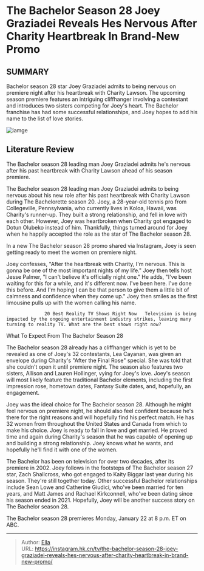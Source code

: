 # The Bachelor Season 28 Joey Graziadei Reveals Hes Nervous After Charity Heartbreak In Brand-New Promo


## SUMMARY 



  Bachelor season 28 star Joey Graziadei admits to being nervous on premiere night after his heartbreak with Charity Lawson.   The upcoming season premiere features an intriguing cliffhanger involving a contestant and introduces two sisters competing for Joey&#39;s heart.   The Bachelor franchise has had some successful relationships, and Joey hopes to add his name to the list of love stories.  

![iamge](https://static1.srcdn.com/wordpress/wp-content/uploads/2023/06/150623_sr_rtv_025.jpg)

## Literature Review

The Bachelor season 28 leading man Joey Graziadei admits he&#39;s nervous after his past heartbreak with Charity Lawson ahead of his season premiere.




The Bachelor season 28 leading man Joey Graziadei admits to being nervous about his new role after his past heartbreak with Charity Lawson during The Bachelorette season 20. Joey, a 28-year-old tennis pro from Collegeville, Pennsylvania, who currently lives in Koloa, Hawaii, was Charity&#39;s runner-up. They built a strong relationship, and fell in love with each other. However, Joey was heartbroken when Charity got engaged to Dotun Olubeko instead of him. Thankfully, things turned around for Joey when he happily accepted the role as the star of The Bachelor season 28.




In a new The Bachelor season 28 promo shared via Instagram, Joey is seen getting ready to meet the women on premiere night.


 

Joey confesses, &#34;After the heartbreak with Charity, I&#39;m nervous. This is gonna be one of the most important nights of my life.&#34; Joey then tells host Jesse Palmer, &#34;I can&#39;t believe it&#39;s officially night one.&#34; He adds, &#34;I&#39;ve been waiting for this for a while, and it&#39;s different now. I&#39;ve been here. I&#39;ve done this before. And I&#39;m hoping I can be that person to give them a little bit of calmness and confidence when they come up.&#34; Joey then smiles as the first limousine pulls up with the women calling his name.

                  20 Best Reality TV Shows Right Now   Television is being impacted by the ongoing entertainment industry strikes, leaving many turning to reality TV. What are the best shows right now?   





 What To Expect From The Bachelor Season 28 
          

The Bachelor season 28 already has a cliffhanger which is yet to be revealed as one of Joey&#39;s 32 contestants, Lea Cayanan, was given an envelope during Charity&#39;s &#34;After the Final Rose&#34; special. She was told that she couldn&#39;t open it until premiere night. The season also features two sisters, Allison and Lauren Hollinger, vying for Joey&#39;s love. Joey&#39;s season will most likely feature the traditional Bachelor elements, including the first impression rose, hometown dates, Fantasy Suite dates, and, hopefully, an engagement.

Joey was the ideal choice for The Bachelor season 28. Although he might feel nervous on premiere night, he should also feel confident because he&#39;s there for the right reasons and will hopefully find his perfect match. He has 32 women from throughout the United States and Canada from which to make his choice. Joey is ready to fall in love and get married. He proved time and again during Charity&#39;s season that he was capable of opening up and building a strong relationship. Joey knows what he wants, and hopefully he&#39;ll find it with one of the women.




The Bachelor has been on television for over two decades, after its premiere in 2002. Joey follows in the footsteps of The Bachelor season 27 star, Zach Shallcross, who got engaged to Kaity Biggar last year during his season. They&#39;re still together today. Other successful Bachelor relationships include Sean Lowe and Catherine Giudici, who&#39;ve been married for ten years, and Matt James and Rachael Kirkconnell, who&#39;ve been dating since his season ended in 2021. Hopefully, Joey will be another success story on The Bachelor season 28.

The Bachelor season 28 premieres Monday, January 22 at 8 p.m. ET on ABC.



---

> Author: [Ella](https://instagram.hk.cn/)  
> URL: https://instagram.hk.cn/tv/the-bachelor-season-28-joey-graziadei-reveals-hes-nervous-after-charity-heartbreak-in-brand-new-promo/  

